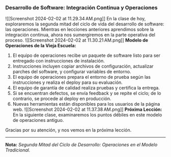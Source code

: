 ### Desarrollo de Software: Integración Continua y Operaciones
![[Screenshot 2024-02-02 at 11.29.34 AM.png]]
En la clase de hoy, exploraremos la segunda mitad del ciclo de vida del desarrollo de software: las operaciones. Mientras en lecciones anteriores aprendimos sobre la integración continua, ahora nos sumergiremos en la parte operativa del proceso.
![[Screenshot 2024-02-02 at 11.30.21 AM.png]]
**Modelo de Operaciones de la Vieja Escuela:**
1. El equipo de operaciones recibe un paquete de software listo para ser entregado con instrucciones de instalación.
2. Instrucciones incluyen copiar archivos de configuración, actualizar parches del software, y configurar variables de entorno.
3. El equipo de operaciones prepara el entorno de prueba según las instrucciones y realiza el deploy para su evaluación.
4. El equipo de garantía de calidad realiza pruebas y certifica la entrega.
5. Si se encuentran defectos, se envía feedback y se repite el ciclo; de lo contrario, se procede al deploy en producción.
6. Nuevas herramientas están disponibles para los usuarios de la página web.
![[Screenshot 2024-02-02 at 11.37.38 AM.png]]
**Próxima Lección:**
En la siguiente clase, examinaremos los puntos débiles en este modelo de operaciones antiguo.

Gracias por su atención, y nos vemos en la próxima lección.

---

**Nota:** *Segunda Mitad del Ciclo de Desarrollo: Operaciones en el Modelo Tradicional.*